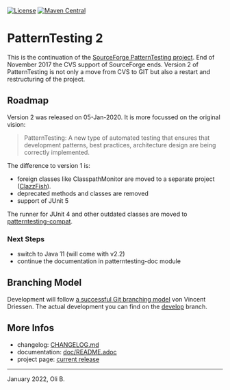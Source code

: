 [![License](https://img.shields.io/badge/License-Apache%202.0-blue.svg)](http://www.apache.org/licenses/LICENSE-2.0.html)
[![Maven Central](https://maven-badges.herokuapp.com/maven-central/org.patterntesting/patterntesting-parent/badge.svg)](https://maven-badges.herokuapp.com/maven-central/org.patterntesting/patterntesting-parent)

# PatternTesting 2

This is the continuation of the [SourceForge PatternTesting project](https://sourceforge.net/projects/patterntesting/).
End of November 2017 the CVS support of SourceForge ends.
Version 2 of PatternTesting is not only a move from CVS to GIT but also a restart and restructuring of the project.


## Roadmap

Version 2 was released on 05-Jan-2020.
It is more focussed on the original vision:

> PatternTesting:
> A new type of automated testing that ensures that development patterns, best practices, architecture design are being correctly implemented.

The difference to version 1 is:

* foreign classes like ClasspathMonitor are moved to a separate project ([ClazzFish](https://github.com/oboehm/ClazzFish)).
* deprecated methods and classes are removed
* support of JUnit 5

The runner for JUnit 4 and other outdated classes are moved to [patterntesting-compat](patterntesting-compat/README.adoc).


### Next Steps

* switch to Java 11 (will come with v2.2)
* continue the documentation in patterntesting-doc module



## Branching Model

Development will follow [a successful Git branching model](http://nvie.com/posts/a-successful-git-branching-model/) von Vincent Driessen.
The actual development you can find on the [develop](https://github.com/oboehm/PatternTesting2/tree/develop) branch.


## More Infos

* changelog: [CHANGELOG.md](CHANGELOG.md)
* documentation: [doc/README.adoc](doc/README.adoc)
* project page: [current release](http://www.patterntesting.com/release/index.html)

---
January 2022,
Oli B.
